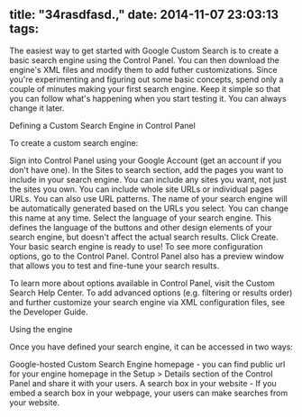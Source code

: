 title: "34rasdfasd.,"
date: 2014-11-07 23:03:13
tags:
---


The easiest way to get started with Google Custom Search is to create a basic search engine using the Control Panel. You can then download the engine's XML files and modify them to add futher customizations. Since you're experimenting and figuring out some basic concepts, spend only a couple of minutes making your first search engine. Keep it simple so that you can follow what's happening when you start testing it. You can always change it later.

Defining a Custom Search Engine in Control Panel

To create a custom search engine:

Sign into Control Panel using your Google Account (get an account if you don't have one).
In the Sites to search section, add the pages you want to include in your search engine. You can include any sites you want, not just the sites you own. You can include whole site URLs or individual pages URLs. You can also use URL patterns.
The name of your search engine will be automatically generated based on the URLs you select. You can change this name at any time.
Select the language of your search engine. This defines the language of the buttons and other design elements of your search engine, but doesn't affect the actual search results.
Click Create.
Your basic search engine is ready to use! To see more configuration options, go to the Control Panel. Control Panel also has a preview window that allows you to test and fine-tune your search results.

To learn more about options available in Control Panel, visit the Custom Search Help Center. To add advanced options (e.g. filtering or results order) and further customize your search engine via XML configuration files, see the Developer Guide.

Using the engine

Once you have defined your search engine, it can be accessed in two ways:

Google-hosted Custom Search Engine homepage - you can find public url for your engine homepage in the Setup > Details section of the Control Panel and share it with your users.
A search box in your website - If you embed a search box in your webpage, your users can make searches from your website.
